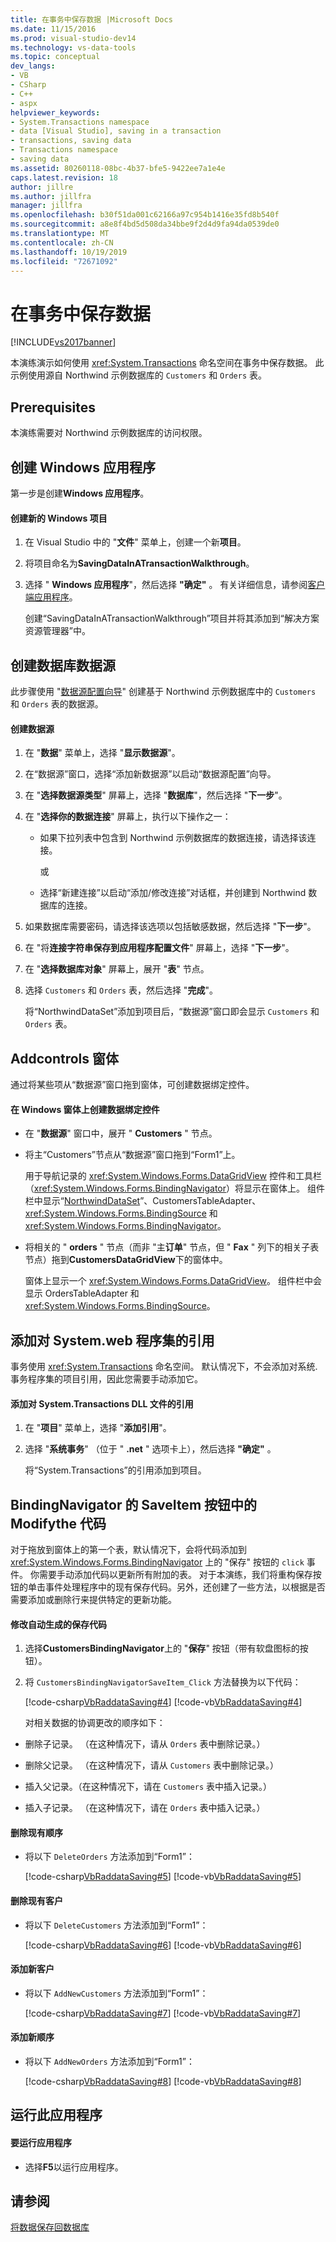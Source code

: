 ```yaml
---
title: 在事务中保存数据 |Microsoft Docs
ms.date: 11/15/2016
ms.prod: visual-studio-dev14
ms.technology: vs-data-tools
ms.topic: conceptual
dev_langs:
- VB
- CSharp
- C++
- aspx
helpviewer_keywords:
- System.Transactions namespace
- data [Visual Studio], saving in a transaction
- transactions, saving data
- Transactions namespace
- saving data
ms.assetid: 80260118-08bc-4b37-bfe5-9422ee7a1e4e
caps.latest.revision: 18
author: jillre
ms.author: jillfra
manager: jillfra
ms.openlocfilehash: b30f51da001c62166a97c954b1416e35fd8b540f
ms.sourcegitcommit: a8e8f4bd5d508da34bbe9f2d4d9fa94da0539de0
ms.translationtype: MT
ms.contentlocale: zh-CN
ms.lasthandoff: 10/19/2019
ms.locfileid: "72671092"
---
```

# <a name="save-data-in-a-transaction"></a>在事务中保存数据
[!INCLUDE[vs2017banner](../includes/vs2017banner.md)]

本演练演示如何使用 <xref:System.Transactions> 命名空间在事务中保存数据。 此示例使用源自 Northwind 示例数据库的 `Customers` 和 `Orders` 表。

## <a name="prerequisites"></a>Prerequisites
 本演练需要对 Northwind 示例数据库的访问权限。

## <a name="create-a-windows-application"></a>创建 Windows 应用程序
 第一步是创建**Windows 应用程序**。

#### <a name="to-create-the-new-windows-project"></a>创建新的 Windows 项目

1. 在 Visual Studio 中的 "**文件**" 菜单上，创建一个新**项目**。

2. 将项目命名为**SavingDataInATransactionWalkthrough**。

3. 选择 " **Windows 应用程序**"，然后选择 **"确定"** 。 有关详细信息，请参阅[客户端应用程序](https://msdn.microsoft.com/library/2dfb50b7-5af2-4e12-9bbb-c5ade0e39a68)。

     创建“SavingDataInATransactionWalkthrough”项目并将其添加到“解决方案资源管理器”中。

## <a name="create-a-database-data-source"></a>创建数据库数据源
 此步骤使用 "[数据源配置向导](https://msdn.microsoft.com/library/c4df7de5-5da0-4064-940c-761dd6d9e28f)" 创建基于 Northwind 示例数据库中的 `Customers` 和 `Orders` 表的数据源。

#### <a name="to-create-the-data-source"></a>创建数据源

1. 在 "**数据**" 菜单上，选择 "**显示数据源**"。

2. 在“数据源”窗口，选择“添加新数据源”以启动“数据源配置”向导。

3. 在 "**选择数据源类型**" 屏幕上，选择 "**数据库**"，然后选择 "**下一步**"。

4. 在 "**选择你的数据连接**" 屏幕上，执行以下操作之一：

    - 如果下拉列表中包含到 Northwind 示例数据库的数据连接，请选择该连接。

         或

    - 选择“新建连接”以启动“添加/修改连接”对话框，并创建到 Northwind 数据库的连接。

5. 如果数据库需要密码，请选择该选项以包括敏感数据，然后选择 "**下一步**"。

6. 在 "将**连接字符串保存到应用程序配置文件**" 屏幕上，选择 "**下一步**"。

7. 在 "**选择数据库对象**" 屏幕上，展开 "**表**" 节点。

8. 选择 `Customers` 和 `Orders` 表，然后选择 "**完成**"。

     将“NorthwindDataSet”添加到项目后，“数据源”窗口即会显示 `Customers` 和 `Orders` 表。

## <a name="addcontrols-to-the-form"></a>Addcontrols 窗体
 通过将某些项从“数据源”窗口拖到窗体，可创建数据绑定控件。

#### <a name="to-create-data-bound-controls-on-the-windows-form"></a>在 Windows 窗体上创建数据绑定控件

- 在 "**数据源**" 窗口中，展开 " **Customers** " 节点。

- 将主“Customers”节点从“数据源”窗口拖到“Form1”上。

     用于导航记录的 <xref:System.Windows.Forms.DataGridView> 控件和工具栏（<xref:System.Windows.Forms.BindingNavigator>）将显示在窗体上。 组件栏中显示“[NorthwindDataSet](../data-tools/dataset-tools-in-visual-studio.md)”、CustomersTableAdapter、<xref:System.Windows.Forms.BindingSource> 和 <xref:System.Windows.Forms.BindingNavigator>。

- 将相关的 " **orders** " 节点（而非 "主**订单**" 节点，但 " **Fax** " 列下的相关子表节点）拖到**CustomersDataGridView**下的窗体中。

     窗体上显示一个 <xref:System.Windows.Forms.DataGridView>。 组件栏中会显示 OrdersTableAdapter 和 <xref:System.Windows.Forms.BindingSource>。

## <a name="add-a-reference-to-the-systemtransactions-assembly"></a>添加对 System.web 程序集的引用
 事务使用 <xref:System.Transactions> 命名空间。 默认情况下，不会添加对系统. 事务程序集的项目引用，因此您需要手动添加它。

#### <a name="to-add-a-reference-to-the-systemtransactions-dll-file"></a>添加对 System.Transactions DLL 文件的引用

1. 在 "**项目**" 菜单上，选择 "**添加引用**"。

2. 选择 "**系统事务**" （位于 " **.net** " 选项卡上），然后选择 **"确定"** 。

     将“System.Transactions”的引用添加到项目。

## <a name="modifythe-code-in-the-bindingnavigators-saveitem-button"></a>BindingNavigator 的 SaveItem 按钮中的 Modifythe 代码
 对于拖放到窗体上的第一个表，默认情况下，会将代码添加到 <xref:System.Windows.Forms.BindingNavigator> 上的 "保存" 按钮的 `click` 事件。 你需要手动添加代码以更新所有附加的表。 对于本演练，我们将重构保存按钮的单击事件处理程序中的现有保存代码。另外，还创建了一些方法，以根据是否需要添加或删除行来提供特定的更新功能。

#### <a name="to-modify-the-auto-generated-save-code"></a>修改自动生成的保存代码

1. 选择**CustomersBindingNavigator**上的 "**保存**" 按钮（带有软盘图标的按钮）。

2. 将 `CustomersBindingNavigatorSaveItem_Click` 方法替换为以下代码：

    [!code-csharp[VbRaddataSaving#4](../snippets/csharp/VS_Snippets_VBCSharp/VbRaddataSaving/CS/Form2.cs#4)]
    [!code-vb[VbRaddataSaving#4](../snippets/visualbasic/VS_Snippets_VBCSharp/VbRaddataSaving/VB/Form2.vb#4)]

   对相关数据的协调更改的顺序如下：

- 删除子记录。 （在这种情况下，请从 `Orders` 表中删除记录。）

- 删除父记录。 （在这种情况下，请从 `Customers` 表中删除记录。）

- 插入父记录。（在这种情况下，请在 `Customers` 表中插入记录。）

- 插入子记录。 （在这种情况下，请在 `Orders` 表中插入记录。）

#### <a name="to-delete-existing-orders"></a>删除现有顺序

- 将以下 `DeleteOrders` 方法添加到“Form1”：

     [!code-csharp[VbRaddataSaving#5](../snippets/csharp/VS_Snippets_VBCSharp/VbRaddataSaving/CS/Form2.cs#5)]
     [!code-vb[VbRaddataSaving#5](../snippets/visualbasic/VS_Snippets_VBCSharp/VbRaddataSaving/VB/Form2.vb#5)]

#### <a name="to-delete-existing-customers"></a>删除现有客户

- 将以下 `DeleteCustomers` 方法添加到“Form1”：

     [!code-csharp[VbRaddataSaving#6](../snippets/csharp/VS_Snippets_VBCSharp/VbRaddataSaving/CS/Form2.cs#6)]
     [!code-vb[VbRaddataSaving#6](../snippets/visualbasic/VS_Snippets_VBCSharp/VbRaddataSaving/VB/Form2.vb#6)]

#### <a name="to-add-new-customers"></a>添加新客户

- 将以下 `AddNewCustomers` 方法添加到“Form1”：

     [!code-csharp[VbRaddataSaving#7](../snippets/csharp/VS_Snippets_VBCSharp/VbRaddataSaving/CS/Form2.cs#7)]
     [!code-vb[VbRaddataSaving#7](../snippets/visualbasic/VS_Snippets_VBCSharp/VbRaddataSaving/VB/Form2.vb#7)]

#### <a name="to-add-new-orders"></a>添加新顺序

- 将以下 `AddNewOrders` 方法添加到“Form1”：

     [!code-csharp[VbRaddataSaving#8](../snippets/csharp/VS_Snippets_VBCSharp/VbRaddataSaving/CS/Form2.cs#8)]
     [!code-vb[VbRaddataSaving#8](../snippets/visualbasic/VS_Snippets_VBCSharp/VbRaddataSaving/VB/Form2.vb#8)]

## <a name="run-the-application"></a>运行此应用程序

#### <a name="to-run-the-application"></a>要运行应用程序

- 选择**F5**以运行应用程序。

## <a name="see-also"></a>请参阅
 [将数据保存回数据库](../data-tools/save-data-back-to-the-database.md)
